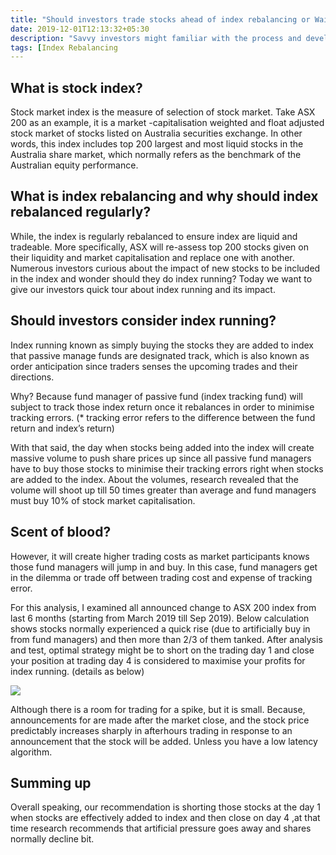 ```yaml
---
title: "Should investors trade stocks ahead of index rebalancing or Wait"
date: 2019-12-01T12:13:32+05:30
description: "Savvy investors might familiar with the process and develop their strategies to predict which stocks might move in or out of index. However, should investors really trade those stocks ahead of rebalancing? Today, we aim to give investors a run down about trading strategies in terms of index rebalancing."
tags: [Index Rebalancing
---
```


## What is stock index? ## 


Stock market index is the measure of selection of stock market. Take ASX 200 as an example, it is a market -capitalisation weighted and float adjusted stock market of stocks listed on Australia securities exchange. In other words, this index includes top 200 largest and most liquid stocks in the Australia share market, which normally refers as the benchmark of the Australian equity performance.

## What is index rebalancing and why should index rebalanced regularly? ##


While, the index is regularly rebalanced to ensure index are liquid and tradeable. More specifically, ASX will re-assess top 200 stocks given on their liquidity and market capitalisation and replace one with another. Numerous investors curious about the impact of new stocks to be included in the index and wonder should they do index running? Today we want to give our investors quick tour about index running and its impact.


## Should investors consider index running? ## 
Index running known as simply buying the stocks they are added to index that passive manage funds are designated track, which is also known as order anticipation since traders senses the upcoming trades and their directions.

Why? Because fund manager of passive fund (index tracking fund) will subject to track those index return once it rebalances in order to minimise tracking errors. (* tracking error refers to the difference between the fund return and index’s return)

With that said, the day when stocks being added into the index will create massive volume to push share prices up since all passive fund managers have to buy those stocks to minimise their tracking errors right when stocks are added to the index. About the volumes, research revealed that the volume will shoot up till 50 times greater than average and fund managers must buy 10% of stock market capitalisation.

## Scent of blood? ## 

However, it will create higher trading costs as market participants knows those fund managers will jump in and buy. In this case, fund managers get in the dilemma or trade off between trading cost and expense of tracking error.

For this analysis, I examined all announced change to ASX 200 index from last 6 months (starting from March 2019 till Sep 2019). Below calculation shows stocks normally experienced a quick rise (due to artificially buy in from fund managers) and then more than 2/3 of them tanked. After analysis and test, optimal strategy might be to short on the trading day 1 and close your position at trading day 4 is considered to maximise your profits for index running. (details as below) 

![](/images/rebalancing.png)
 
        

Although there is a room for trading for a spike, but it is small. Because, announcements for are made after the market close, and the stock price predictably increases sharply in afterhours trading in response to an announcement that the stock will be added. Unless you have a low latency algorithm.


## Summing up ## 

Overall speaking,  our recommendation is shorting those stocks at the day 1 when stocks are effectively added to index and then close on day 4 ,at that time research recommends that artificial pressure goes away and shares normally decline bit. 


